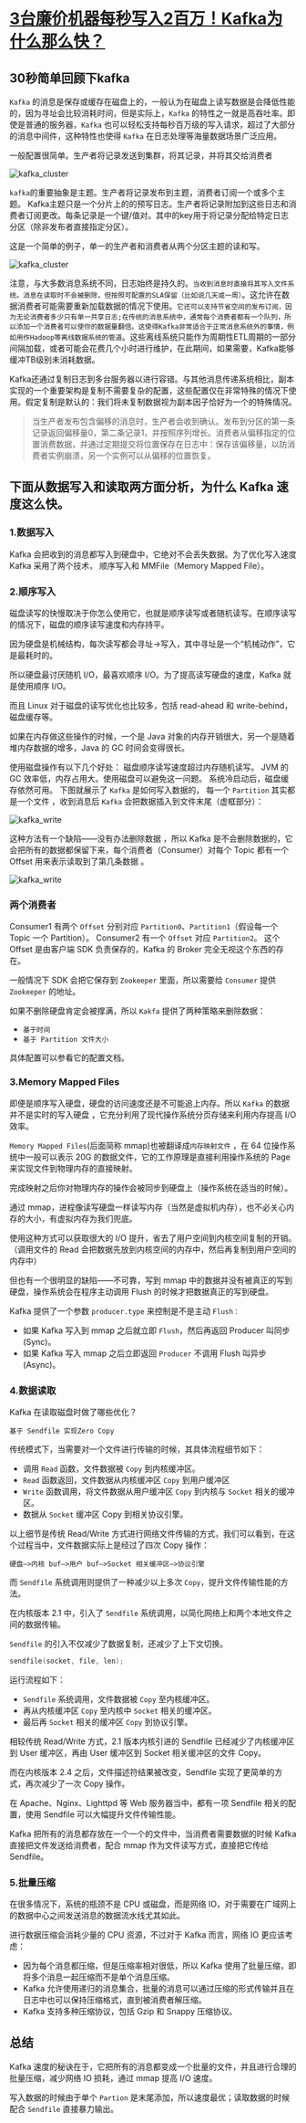 # [3台廉价机器每秒写入2百万！Kafka为什么那么快？](https://segmentfault.com/a/1190000022516124)

## 30秒简单回顾下kafka

`Kafka` 的消息是保存或缓存在磁盘上的，一般认为在磁盘上读写数据是会降低性能的，因为寻址会比较消耗时间，但是实际上，`Kafka` 的特性之一就是高吞吐率。即使是普通的服务器，`Kafka` 也可以轻松支持每秒百万级的写入请求，超过了大部分的消息中间件，这种特性也使得 `Kafka` 在日志处理等海量数据场景广泛应用。

一般配置很简单。生产者将记录发送到集群，将其记录，并将其交给消费者

![kafka_cluster](./img/kafka_cluster.png)

`kafka`的重要抽象是主题。生产者将记录发布到主题，消费者订阅一个或多个主题。 Kafka主题只是一个分片上的的预写日志。生产者将记录附加到这些日志和消费者订阅更改。每条记录是一个键/值对。其中的key用于将记录分配给特定日志分区（除非发布者直接指定分区）。

这是一个简单的例子，单一的生产者和消费者从两个分区主题的读和写。

![kafka_cluster](./img/kafka_partition.png)

注意，与大多数消息系统不同，日志始终是持久的。`当收到消息时直接将其写入文件系统。消息在读取时不会被删除，但按照可配置的SLA保留（比如说几天或一周）`。这允许在数据消费者可能需要重新加载数据的情况下使用。`它还可以支持节省空间的发布订阅，因为无论消费者多少只有单一共享日志;在传统的消息系统中，通常每个消费者都有一个队列，所以添加一个消费者可以使你的数据量翻倍。这使得Kafka非常适合于正常消息系统外的事情，例如用作Hadoop等离线数据系统的管道`。这些离线系统只能作为周期性ETL周期的一部分间隔加载，或者可能会花费几个小时进行维护，在此期间，如果需要，Kafka能够缓冲TB级别未消耗数据。

Kafka还通过复制日志到多台服务器以进行容错。与其他消息传递系统相比，副本实现的一个重要架构是复制不需要复杂的配置，这些配置仅在非常特殊的情况下使用。假定复制是默认的：我们将未复制数据视为副本因子恰好为一个的特殊情况。

> 当生产者发布包含偏移的消息时，生产者会收到确认。发布到分区的第一条记录返回偏移量0，第二条记录1，并按照序列增长。消费者从偏移指定的位置消费数据，并通过定期提交将位置保存在日志中：保存该偏移量，以防消费者实例崩溃，另一个实例可以从偏移的位置恢复。

## 下面从数据写入和读取两方面分析，为什么 Kafka 速度这么快。

### 1.数据写入

Kafka 会把收到的消息都写入到硬盘中，它绝对不会丢失数据。为了优化写入速度 Kafka 采用了两个技术， 顺序写入和 MMFile（Memory Mapped File）。

### 2.顺序写入

磁盘读写的快慢取决于你怎么使用它，也就是顺序读写或者随机读写。在顺序读写的情况下，磁盘的顺序读写速度和内存持平。

因为硬盘是机械结构，每次读写都会寻址->写入，其中寻址是一个“机械动作”，它是最耗时的。

所以硬盘最讨厌随机 I/O，最喜欢顺序 I/O。为了提高读写硬盘的速度，Kafka 就是使用顺序 I/O。

而且 Linux 对于磁盘的读写优化也比较多，包括 read-ahead 和 write-behind，磁盘缓存等。

如果在内存做这些操作的时候，一个是 Java 对象的内存开销很大，另一个是随着堆内存数据的增多，Java 的 GC 时间会变得很长。

使用磁盘操作有以下几个好处：
磁盘顺序读写速度超过内存随机读写。
JVM 的 GC 效率低，内存占用大。使用磁盘可以避免这一问题。
系统冷启动后，磁盘缓存依然可用。
下图就展示了 `Kafka` 是如何写入数据的， 每一个 `Partition` 其实都是一个文件 ，收到消息后 `Kafka` 会把数据插入到文件末尾（虚框部分）：

![kafka_write](./img/kafka_write.png)

这种方法有一个缺陷——没有办法删除数据 ，所以 Kafka 是不会删除数据的，它会把所有的数据都保留下来，每个消费者（Consumer）对每个 Topic 都有一个 Offset 用来表示读取到了第几条数据 。

![kafka_write](./img/kafka_producer.png)

### 两个消费者

Consumer1 有两个 `Offset` 分别对应 `Partition0`、`Partition1`（假设每一个 Topic 一个 Partition）。
Consumer2 有一个 `Offset` 对应 `Partition2`。
这个 Offset 是由客户端 SDK 负责保存的，Kafka 的 Broker 完全无视这个东西的存在。

一般情况下 SDK 会把它保存到 `Zookeeper` 里面，所以需要给 `Consumer` 提供 `Zookeeper` 的地址。

如果不删除硬盘肯定会被撑满，所以 `Kakfa` 提供了两种策略来删除数据：

- `基于时间`
- `基于 Partition 文件大小`

具体配置可以参看它的配置文档。

### 3.Memory Mapped Files

即便是顺序写入硬盘，硬盘的访问速度还是不可能追上内存。所以 `Kafka` 的数据并不是实时的写入硬盘 ，它充分利用了现代操作系统分页存储来利用内存提高 I/O 效率。

`Memory Mapped Files`(后面简称 mmap)也被翻译成`内存映射文件` ，在 64 位操作系统中一般可以表示 20G 的数据文件，它的工作原理是直接利用操作系统的 Page 来实现文件到物理内存的直接映射。

完成映射之后你对物理内存的操作会被同步到硬盘上（操作系统在适当的时候）。

通过 mmap，进程像读写硬盘一样读写内存（当然是虚拟机内存），也不必关心内存的大小，有虚拟内存为我们兜底。

使用这种方式可以获取很大的 I/O 提升，省去了用户空间到内核空间复制的开销。（调用文件的 Read 会把数据先放到内核空间的内存中，然后再复制到用户空间的内存中）

但也有一个很明显的缺陷——不可靠，写到 mmap 中的数据并没有被真正的写到硬盘，操作系统会在程序主动调用 Flush 的时候才把数据真正的写到硬盘。

Kafka 提供了一个参数 `producer.type` 来控制是不是主动 `Flush：`

- 如果 Kafka 写入到 mmap 之后就立即 `Flush`，然后再返回 Producer 叫同步 (Sync)。
- 如果 Kafka 写入 mmap 之后立即返回 `Producer` 不调用 Flush 叫异步 (Async)。

### 4.数据读取

Kafka 在读取磁盘时做了哪些优化？

`基于 Sendfile 实现Zero Copy`

传统模式下，当需要对一个文件进行传输的时候，其具体流程细节如下：

- 调用 `Read` 函数，文件数据被 `Copy` 到内核缓冲区。
- `Read` 函数返回，文件数据从内核缓冲区 `Copy` 到用户缓冲区
- `Write` 函数调用，将文件数据从用户缓冲区 `Copy` 到内核与 `Socket` 相关的缓冲区。
- 数据从 `Socket` 缓冲区 Copy 到相关协议引擎。

以上细节是传统 Read/Write 方式进行网络文件传输的方式，我们可以看到，在这个过程当中，文件数据实际上是经过了四次 Copy 操作：

`硬盘—>内核 buf—>用户 buf—>Socket 相关缓冲区—>协议引擎`

而 `Sendfile` 系统调用则提供了一种减少以上多次 `Copy`，提升文件传输性能的方法。

在内核版本 2.1 中，引入了 `Sendfile` 系统调用，以简化网络上和两个本地文件之间的数据传输。

`Sendfile` 的引入不仅减少了数据复制，还减少了上下文切换。

```c
sendfile(socket, file, len);
```

运行流程如下：

- `Sendfile` 系统调用，文件数据被 `Copy` 至内核缓冲区。
- 再从内核缓冲区 `Copy` 至内核中 `Socket` 相关的缓冲区。
- 最后再 `Socket` 相关的缓冲区 `Copy` 到协议引擎。

相较传统 Read/Write 方式，2.1 版本内核引进的 Sendfile 已经减少了内核缓冲区到 User 缓冲区，再由 User 缓冲区到 Socket 相关缓冲区的文件 Copy。

而在内核版本 2.4 之后，文件描述符结果被改变，Sendfile 实现了更简单的方式，再次减少了一次 Copy 操作。

在 Apache、Nginx、Lighttpd 等 Web 服务器当中，都有一项 Sendfile 相关的配置，使用 Sendfile 可以大幅提升文件传输性能。

Kafka 把所有的消息都存放在一个一个的文件中，当消费者需要数据的时候 Kafka 直接把文件发送给消费者，配合 mmap 作为文件读写方式，直接把它传给 Sendfile。

### 5.批量压缩

在很多情况下，系统的瓶颈不是 CPU 或磁盘，而是网络 IO，对于需要在广域网上的数据中心之间发送消息的数据流水线尤其如此。

进行数据压缩会消耗少量的 CPU 资源，不过对于 Kafka 而言，网络 IO 更应该考虑：

- 因为每个消息都压缩，但是压缩率相对很低，所以 Kafka 使用了批量压缩，即将多个消息一起压缩而不是单个消息压缩。
- Kafka 允许使用递归的消息集合，批量的消息可以通过压缩的形式传输并且在日志中也可以保持压缩格式，直到被消费者解压缩。
- Kafka 支持多种压缩协议，包括 Gzip 和 Snappy 压缩协议。

## 总结

Kafka 速度的秘诀在于，它把所有的消息都变成一个批量的文件，并且进行合理的批量压缩，减少网络 IO 损耗，通过 mmap 提高 I/O 速度。

写入数据的时候由于单个 `Partion` 是末尾添加，所以速度最优；读取数据的时候配合 `Sendfile` 直接暴力输出。
